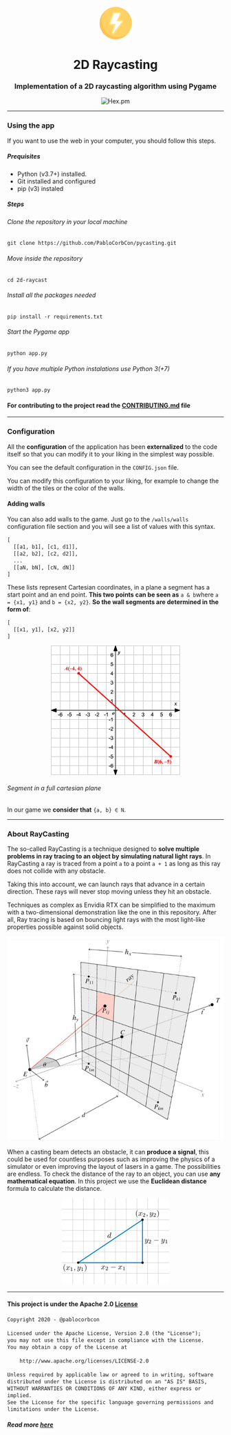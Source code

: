 <p align="center"><img src="images/logo.png" width="75px" alt="..."></p>
<h1 align="center">2D Raycasting</h1>
<h3 align="center"> Implementation of a 2D raycasting algorithm using Pygame</h3>
<p align="center"><img alt="Hex.pm" src="https://img.shields.io/hexpm/l/plug?color=yellow&label=LICENSE&style=for-the-badge"></p>

---

### Using the app
If you want to use the web in your computer, you should follow this steps.
##### Prequisites
* Python (v3.7+) installed.
* Git installed and configured
* pip (v3) instaled
##### Steps
###### Clone the repository in your local machine
```shell
git clone https://github.com/PabloCorbCon/pycasting.git
```
###### Move inside the repository
```shell
cd 2d-raycast
```
###### Install all the packages needed
```shell
pip install -r requirements.txt
```
###### Start the Pygame app
```
python app.py
```
###### If you have multiple Python instalations use Python 3(+7)
```
python3 app.py
```

#### For contributing to the project read the [CONTRIBUTING.md](https://github.com/PabloCorbCon/2d-raycast/blob/main/CONTRIBUTING.md) file
---

### Configuration
All the **configuration** of the application has been **externalized** to the code itself so that you can modify it to your liking in the simplest way possible.

You can see the default configuration in the `CONFIG.json` file.

You can modify this configuration to your liking, for example to change the width of the tiles or the color of the walls.

#### Adding walls
You can also add walls to the game. Just go to the `/walls/walls` configuration file section and you will see a list of values with this syntax.
```
[
  [[a1, b1], [c1, d1]],
  [[a2, b2], [c2, d2]],
  ...
  [[aN, bN], [cN, dN]]
]
```
These lists represent Cartesian coordinates, in a plane a segment has a start point and an end point. **This two points can be seen as** `a & b`where `a = {x1, y1}` and `b = {x2, y2}`. **So the wall segments are determined in the form of**:
```
[
  [[x1, y1], [x2, y2]]
]
```
<p align="center"><img src="images/cartesian-plane.gif" alt="..."></p>

###### Segment in a full cartesian plane

In our game we **consider that** `{a, b} ∈ N`.

---

### About RayCasting

The so-called RayCasting is a technique designed to **solve multiple problems in ray tracing to an object by simulating natural light rays**. In RayCasting a ray is traced from a point `a` to a point `a + 1` as long as this ray does not collide with any obstacle.

Taking this into account, we can launch rays that advance in a certain direction. These rays will never stop moving unless they hit an obstacle.

Techniques as complex as Envidia RTX can be simplified to the maximum with a two-dimensional demonstration like the one in this repository. After all, Ray tracing is based on bouncing light rays with the most light-like properties possible against solid objects.

<p align="center"><img src="images/rtx-explication.png" alt="..."></p>

When a casting beam detects an obstacle, it can **produce a signal**, this could be used for countless purposes such as improving the physics of a simulator or even improving the layout of lasers in a game. The possibilities are endless. To check the distance of the ray to an object, you can use **any mathematical equation**. In this project we use the **Euclidean distance** formula to calculate the distance.


<p align="center"><img src="images/euclidean-1.png" alt="..."></p>

---

#### This project is under the Apache 2.0 [License](https://github.com/PabloCorbCon/2d-raycast/blob/main/LICENSE)
```
Copyright 2020 - @pablocorbcon

Licensed under the Apache License, Version 2.0 (the "License");
you may not use this file except in compliance with the License.
You may obtain a copy of the License at

    http://www.apache.org/licenses/LICENSE-2.0

Unless required by applicable law or agreed to in writing, software
distributed under the License is distributed on an "AS IS" BASIS,
WITHOUT WARRANTIES OR CONDITIONS OF ANY KIND, either express or implied.
See the License for the specific language governing permissions and
limitations under the License.
```
##### Read more [here](https://www.apache.org/licenses/LICENSE-2.0)
